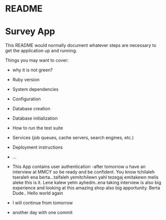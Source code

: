 # README

# Survey App

This README would normally document whatever steps are necessary to get the
application up and running.

Things you may want to cover:
- why it is not green?
- Ruby version

- System dependencies

- Configuration

- Database creation

- Database initialization

- How to run the test suite

- Services (job queues, cache servers, search engines, etc.)

- Deployment instructions

- ...
- This App contains user authentication
-after tomorrow u have an interview at MMCY so be ready and be confident. You know tchilaleh tseraleh ena berta...talfaleh yemitchilewn yahl tezegaj emitakewn melis aleke this is it. Lene kalew yetm ayhedm..ena taking interview is also big experience and looking at this amazing shop also big apportunity. Berta Dude..
Hello world again
- I will continue from tomorrow
- another day with one commit
